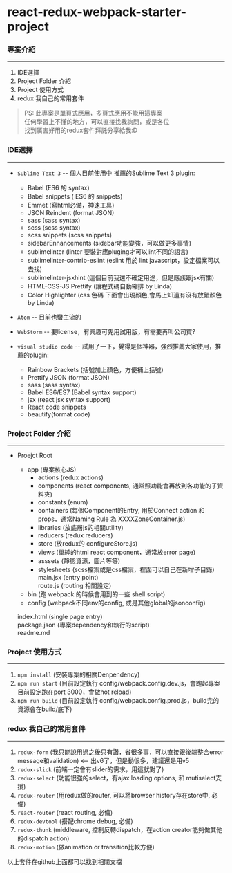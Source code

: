 # react-redux-webpack-starter-project

###  專案介紹
---
1. IDE選擇  
2. Project Folder 介紹  
3. Project 使用方式  
4. redux 我自己的常用套件  
  
  
>  PS: 此專案是單頁式應用，多頁式應用不能用這專案  
任何學習上不懂的地方，可以直接找我詢問，或是各位  
找到厲害好用的redux套件拜託分享給我:D  
  
  

### IDE選擇
---
- `Sublime Text 3`  -- 個人目前使用中 推薦的Sublime Text 3 plugin:
    - Babel (ES6 的 syntax)  
    - Babel snippets ( ES6 的 snippets)
    - Emmet (寫html必備，神速工具)
    - JSON Reindent (format JSON)
    - sass (sass syntax)
    - scss (scss syntax)
    - scss snippets (scss snippets)
    - sidebarEnhancements (sidebar功能變強，可以做更多事情)
    - sublimelinter (linter 要裝對應pluging才可以lint不同的語言)
    - sublimelinter-contrib-eslint (eslint 用於 lint javascript，設定檔案可以去找)
    - sublimelinter-jsxhint (這個目前我還不確定用途，但是應該跟jsx有關)
    - HTML-CSS-JS Prettify (讓程式碼自動縮排 by Linda)
    - Color Highlighter (css 色碼 下面會出現顏色,會馬上知道有沒有放錯顏色 by Linda)

- `Atom`  -- 目前也蠻主流的  
- `WebStorm` -- 要license，有興趣可先用試用版，有需要再叫公司買?
- `visual studio code` -- 試用了一下，覺得是個神器，強烈推薦大家使用，推薦的plugin:  
    - Rainbow Brackets (括號加上顏色，方便補上括號)
    - Prettify JSON (format JSON)
    - sass (sass syntax)
    - Babel ES6/ES7 (Babel syntax support)
    - jsx (react jsx syntax support)
    - React code snippets
    - beautify(format code)

###  Project Folder 介紹
---
- Proejct Root  
	- app (專案核心JS)  
		* actions (redux actions)  
		* components (react components, 通常照功能會再放到各功能的子資料夾)  
		* constants (enum)  
		* containers (每個Component的Entry, 用於Connect action 和 props，通常Naming Rule 為 XXXXZoneContainer.js)  
		* libraries (放底層js的相關utility)  
		* reducers (redux reducers)  
		* store (放redux的 configureStore.js)  
		* views (單純的html react component，通常放error page)  
        * asssets (靜態資源，圖片等等)  
        * stylesheets (scss檔案或是css檔案，裡面可以自己在新增子目錄)  
        main.jsx (entry point)  
		route.js (routing 相關設定)  
    * bin (跑 webpack 的時候會用到的一些 shell script)  
	* config (webpack不同env的config, 或是其他global的jsonconfig)  
	    
	index.html (single page entry)  
	package.json (專案dependency和執行的script)  
	readme.md  
  
  
  
### Project 使用方式
---
1. `npm install` (安裝專案的相關Denpendency)  
2. `npm run start` (目前設定執行 config/webpack.config.dev.js，會跑起專案目前設定跑在port 3000，會做hot reload)  
3. `npm run build` (目前設定執行 config/webpack.config.prod.js，build完的資源會在build/底下)  
  
  
  
  
### redux 我自己的常用套件
---
1. `redux-form` (我只能說用過之後只有讚，省很多事，可以直接跟後端整合error message和validation) <-- 出v6了，但是動很多，建議還是用v5  
2. `redux-slick` (前端一定會有slider的需求，用這就對了)  
3. `redux-select` (功能很強的select，有ajax loading options, 和 mutiselect支援)  
4. `redux-router` (用redux做的router, 可以將browser history存在store中, 必備)  
5. `react-router` (react routing, 必備)  
6. `redux-devtool` (搭配chrome debug, 必備)  
7. `redux-thunk` (middleware, 控制反轉dispatch，在action creator能夠做其他的dispatch action)  
8. `redux-motion` (做animation or transition比較方便)  


以上套件在github上面都可以找到相關文檔  

